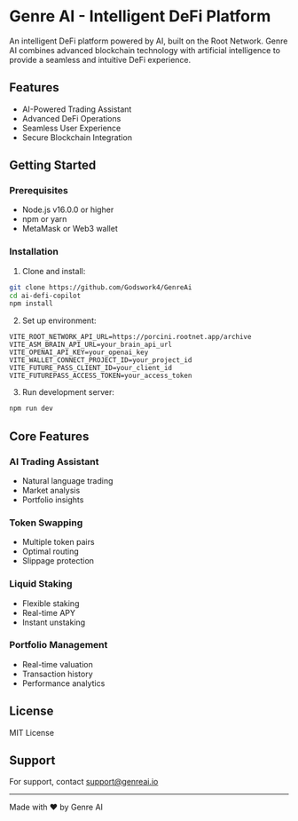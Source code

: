 # Genre AI - Intelligent DeFi Platform

An intelligent DeFi platform powered by AI, built on the Root Network. Genre AI combines advanced blockchain technology with artificial intelligence to provide a seamless and intuitive DeFi experience.

## Features

- AI-Powered Trading Assistant
- Advanced DeFi Operations
- Seamless User Experience
- Secure Blockchain Integration

## Getting Started

### Prerequisites
- Node.js v16.0.0 or higher
- npm or yarn
- MetaMask or Web3 wallet

### Installation

1. Clone and install:
```bash
git clone https://github.com/Godswork4/GenreAi
cd ai-defi-copilot
npm install
```

2. Set up environment:
```env
VITE_ROOT_NETWORK_API_URL=https://porcini.rootnet.app/archive
VITE_ASM_BRAIN_API_URL=your_brain_api_url
VITE_OPENAI_API_KEY=your_openai_key
VITE_WALLET_CONNECT_PROJECT_ID=your_project_id
VITE_FUTURE_PASS_CLIENT_ID=your_client_id
VITE_FUTUREPASS_ACCESS_TOKEN=your_access_token
```

3. Run development server:
```bash
npm run dev
```

## Core Features

### AI Trading Assistant
- Natural language trading
- Market analysis
- Portfolio insights

### Token Swapping
- Multiple token pairs
- Optimal routing
- Slippage protection

### Liquid Staking
- Flexible staking
- Real-time APY
- Instant unstaking

### Portfolio Management
- Real-time valuation
- Transaction history
- Performance analytics

## License

MIT License

## Support

For support, contact support@genreai.io

---

Made with ❤️ by Genre AI 